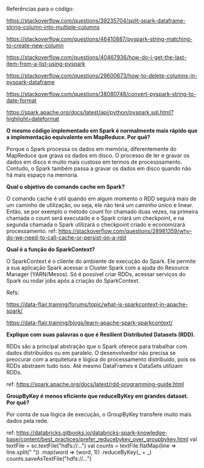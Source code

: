 
Referências para o código: 

https://stackoverflow.com/questions/39235704/split-spark-dataframe-string-column-into-multiple-columns

https://stackoverflow.com/questions/46410887/pyspark-string-matching-to-create-new-column

https://stackoverflow.com/questions/40467936/how-do-i-get-the-last-item-from-a-list-using-pyspark

https://stackoverflow.com/questions/29600673/how-to-delete-columns-in-pyspark-dataframe

https://stackoverflow.com/questions/38080748/convert-pyspark-string-to-date-format

https://spark.apache.org/docs/latest/api/python/pyspark.sql.html?highlight=dateformat

**O mesmo código implementado em Spark é normalmente mais rápido que a implementação equivalente em MapReduce. Por quê?** 

Porque o Spark processa os dados em memória, diferentemente do MapReduce que grava os dados em disco. O processo de ler e gravar os 
dados em disco é muito mais custoso em termos de processsamento. Contudo, o Spark também passa a gravar os dados em disco quando não 
há mais espaço na memoria.


**Qual o objetivo do comando cache em Spark?** 

O comando cache é util quando em algum momento o RDD seguirá mais de um caminho de utilização, ou seja, ele não terá um caminho único e linear. Então, se por exemplo o método count for chamado duas vezes, na primeira chamada o count será executado e o Spark criará um checkpoint, e na segunda chamada o Spark utilizará o checkpoint criado e economizará processamento. 
ref: https://stackoverflow.com/questions/28981359/why-do-we-need-to-call-cache-or-persist-on-a-rdd

**Qual é a função do SparkContext?**

O SparkContext é o cliente do ambiente de execução do Spark. Ele permite a sua aplicação Spark acessar o Cluster Spark com a ajuda do Resource Manager (YARN/Mesos). Só é possível criar RDDs, acessar serviços do Spark ou rodar jobs após a criação do SparkContext.

Refs: 

https://data-flair.training/forums/topic/what-is-sparkcontext-in-apache-spark/

https://data-flair.training/blogs/learn-apache-spark-sparkcontext/

**Explique com suas palavras o que é Resilient Distributed Datasets (RDD).** 

RDDs são a principal abstração que o Spark oferece para trabalhar com dados distribuidos ou em paralelo. O desenvolvedor não precisa se preocurar com a arquitetura e lógica do processamento distribuido, pois os RDDs abstraem tudo isso. Até mesmo DataFrames e DataSets utilizam RDDs.

ref: https://spark.apache.org/docs/latest/rdd-programming-guide.html

**GroupByKey é menos eficiente que reduceByKey em grandes dataset. Por quê?**

Por conta de sua lógica de execução, o GroupByKey transfere muito mais dados pela rede.

ref: https://databricks.gitbooks.io/databricks-spark-knowledge-base/content/best_practices/prefer_reducebykey_over_groupbykey.html
val textFile = sc.textFile("hdfs://...")
val counts = textFile.flatMap(line => line.split("
"))
.map(word => (word, 1))
.reduceByKey(_ + _)
counts.saveAsTextFile("hdfs://...") 

